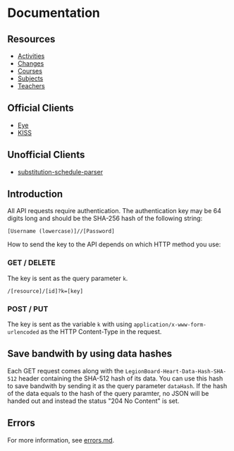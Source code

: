 # Documentation

## Resources

- [Activities](activities/README.md)
- [Changes](changes/README.md)
- [Courses](courses/README.md)
- [Subjects](subjects/README.md)
- [Teachers](teachers/README.md)

## Official Clients

* [Eye](https://gitlab.com/legionboard/eye)
* [KISS](https://gitlab.com/legionboard/kiss)

## Unofficial Clients

* [substitution-schedule-parser](https://github.com/johan12345/substitution-schedule-parser)

## Introduction

All API requests require authentication. The authentication key may be
64 digits long and should be the SHA-256 hash of the following string:

```
[Username (lowercase)]//[Password]
```

How to send the key to the API depends on which HTTP method you use:

### GET / DELETE

The key is sent as the query parameter `k`.

```
/[resource]/[id]?k=[key]
```

### POST / PUT

The key is sent as the variable `k` with using
`application/x-www-form-urlencoded` as the HTTP Content-Type in the
request.

## Save bandwith by using data hashes

Each GET request comes along with the `LegionBoard-Heart-Data-Hash-SHA-512` header
containing the SHA-512 hash of its data.
You can use this hash to save bandwith by sending it as the query parameter `dataHash`.
If the hash of the data equals to the hash of the query paramter,
no JSON will be handed out and instead the status "204 No Content" is set.

## Errors

For more information, see [errors.md](errors.md).
